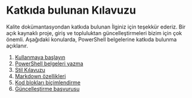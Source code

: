 # <a name="contributor-guide"></a>Katkıda bulunan Kılavuzu

Kalite dokümantasyondan katkıda bulunan İlginiz için teşekkür ederiz.
Bir açık kaynaklı proje, giriş ve topluluktan güncelleştirmeleri bizim için çok önemli.
Aşağıdaki konularda, PowerShell belgelerine katkıda bulunma açıklanır.

1. [Kullanmaya başlayın](./contributing/1-GET-STARTED.md)
2. [PowerShell belgeleri yazma](./contributing/2-WRITING.md)
3. [Stil Kılavuzu](./contributing/3-STYLE-GUIDE.md)
4. [Markdown özellikleri](./contributing/4-MARKDOWN-SPECIFICS.md)
5. [Kod blokları biçimlendirme](./contributing/5-FORMATTING-CODE.md)
6. [Güncelleştirme başvurusu](./contributing/6-UPDATING-REFERENCE.md)
